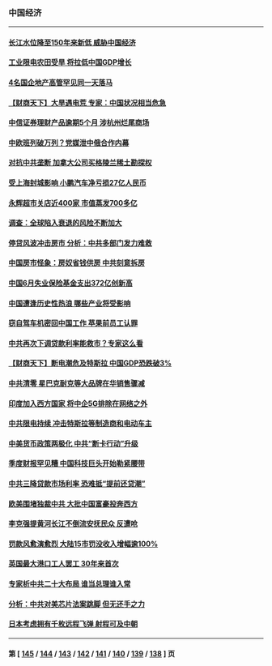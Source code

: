 ### 中国经济
---
#### [长江水位降至150年来新低 威胁中国经济](../../pages/ncid283/n13808965.md) 
#### [工业限电农田受旱 将拉低中国GDP增长](../../pages/ncid283/n13808899.md) 
#### [4名国企地产高管罕见同一天落马](../../pages/ncid283/n13808780.md) 
#### [【财商天下】大旱遇电荒 专家：中国状况相当危急](../../pages/ncid283/n13808628.md) 
#### [中信证券理财产品逾期5个月 涉杭州烂尾商场](../../pages/ncid283/n13808607.md) 
#### [中欧班列破万列？党媒泄中俄合作内幕](../../pages/ncid283/n13807912.md) 
#### [对抗中共垄断 加拿大公司买格陵兰稀土勘探权](../../pages/ncid283/n13808491.md) 
#### [受上海封城影响 小鹏汽车净亏损27亿人民币](../../pages/ncid283/n13808561.md) 
#### [永辉超市关店近400家 市值蒸发700多亿](../../pages/ncid283/n13808559.md) 
#### [调查：全球陷入衰退的风险不断加大](../../pages/ncid283/n13808549.md) 
#### [停贷风波冲击房市 分析：中共多部门发力难救](../../pages/ncid283/n13808540.md) 
#### [中国房市怪象：房奴省钱供房 中共刻意拆房](../../pages/ncid283/n13808524.md) 
#### [中国6月失业保险基金支出372亿创新高](../../pages/ncid283/n13808247.md) 
#### [中国遭逢历史性热浪 哪些产业将受影响](../../pages/ncid283/n13808143.md) 
#### [窃自驾车机密回中国工作 苹果前员工认罪](../../pages/ncid283/n13808034.md) 
#### [中共再次下调贷款利率能救市？专家这么看](../../pages/ncid283/n13807934.md) 
#### [【财商天下】断电潮危及特斯拉 中国GDP恐跌破3%](../../pages/ncid283/n13807935.md) 
#### [中共清零 星巴克耐克等大品牌在华销售骤减](../../pages/ncid283/n13807954.md) 
#### [印度加入西方国家 将中企5G排除在网络之外](../../pages/ncid283/n13807887.md) 
#### [中共限电持续 冲击特斯拉等制造商和电动车主](../../pages/ncid283/n13807864.md) 
#### [中美货币政策两极化 中共“断卡行动”升级](../../pages/ncid283/n13807808.md) 
#### [季度财报罕见糟 中国科技巨头开始勒紧腰带](../../pages/ncid283/n13807769.md) 
#### [中共三降贷款市场利率 恐难抵“提前还贷潮”](../../pages/ncid283/n13807601.md) 
#### [欧美围堵独裁中共 大批中国富豪投奔西方](../../pages/ncid283/n13807782.md) 
#### [李克强提黄河长江不倒流安抚民众 反遭呛](../../pages/ncid283/n13807300.md) 
#### [罚款风愈演愈烈 大陆15市罚没收入增幅逾100%](../../pages/ncid283/n13807273.md) 
#### [英国最大港口工人罢工 30年来首次](../../pages/ncid283/n13807241.md) 
#### [专家析中共二十大布局 谁当总理谁入常](../../pages/ncid283/n13807204.md) 
#### [分析：中共对美芯片法案跳脚 但无还手之力](../../pages/ncid283/n13806771.md) 
#### [日本考虑拥有千枚远程飞弹 射程可及中朝](../../pages/ncid283/n13807125.md) 

---
#### 第 [ [145](./145.md) / [144](./144.md) / [143](./143.md) / [142](./142.md) / [141](./141.md) / [140](./140.md) / [139](./139.md) / [138](./138.md) ] 页

